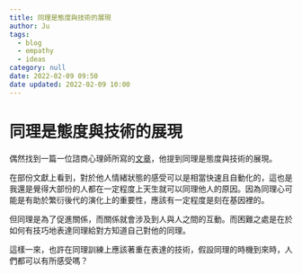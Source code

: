 ```yaml
---
title: 同理是態度與技術的展現
author: Ju
tags:
  - blog
  - empathy
  - ideas
category: null
date: 2022-02-09 09:50
date updated: 2022-02-09 10:00
---
```


# 同理是態度與技術的展現

偶然找到一篇一位諮商心理師所寫的[文章](https://www.darencademy.com/article/view/id/16589)，他提到同理是態度與技術的展現。

在部份文獻上看到，對於他人情緒狀態的感受可以是相當快速且自動化的，這也是我還是覺得大部份的人都在一定程度上天生就可以同理他人的原因。因為同理心可能是有助於繁衍後代的演化上的重要性，應該有一定程度是刻在基因裡的。

但同理是為了促進關係，而關係就會涉及到人與人之間的互動。而困難之處是在於如何有技巧地表達同理給對方知道自己對他的同理。

這樣一來，也許在同理訓練上應該著重在表達的技術，假設同理的時機到來時，人們都可以有所感受嗎？
